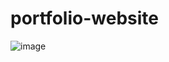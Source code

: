 # portfolio-website
![image](https://github.com/user-attachments/assets/a51d5fde-5249-4056-a18f-777c999e9c3f)
